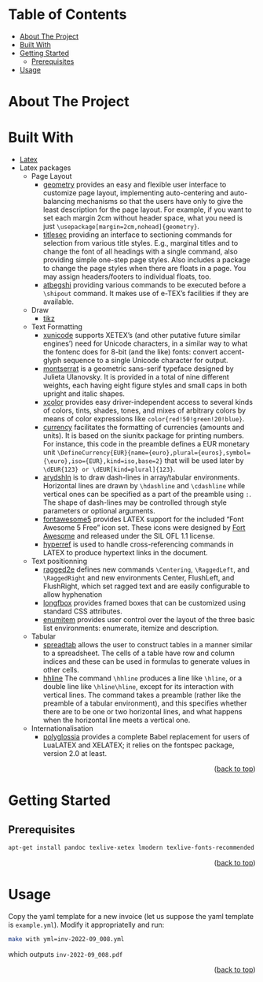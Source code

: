 <a name="readme-top"></a>

<!-- TABLE OF CONTENTS -->
# Table of Contents

* [About The Project](#about-the-project)
* [Built With](#built-with)
* [Getting Started](#getting-started)
    * [Prerequisites](#prerequisites)
* [Usage](#usage)

<!-- ABOUT THE PROJECT -->
# About The Project



# Built With

* [Latex](https://www.latex-project.org/)
* Latex packages
    * Page Layout
        * [geometry](https://www.ctan.org/pkg/geometry) provides an easy and flexible user interface to customize page layout, implementing auto-centering and auto-balancing mechanisms so that the users have only to give the least description for the page layout. For example, if you want to set each margin 2cm without header space, what you need is just `\usepackage[margin=2cm,nohead]{geometry}`.
        * [titlesec](https://www.ctan.org/pkg/titlesec) providing an interface to sectioning commands for selection from various title styles. E.g., marginal titles and to change the font of all headings with a single command, also providing simple one-step page styles. Also includes a package to change the page styles when there are floats in a page. You may assign headers/footers to individual floats, too.
        * [atbegshi](https://www.ctan.org/pkg/atbegshi) providing various commands to be executed before a `\shipout` command. It makes use of e-TEX’s facilities if they are available.
    * Draw
        * [tikz](https://www.ctan.org/pkg/tikz)
    * Text Formatting
        * [xunicode](https://www.ctan.org/pkg/xunicode) supports XETEX’s (and other putative future similar engines’) need for Unicode characters, in a similar way to what the fontenc does for 8-bit (and the like) fonts: convert accent-glyph sequence to a single Unicode character for output.
        * [montserrat](https://www.ctan.org/pkg/montserrat) is a geometric sans-serif typeface designed by Julieta Ulanovsky. It is provided in a total of nine different weights, each having eight figure styles and small caps in both upright and italic shapes.
        * [xcolor](https://www.ctan.org/pkg/xcolor) provides easy driver-independent access to several kinds of colors, tints, shades, tones, and mixes of arbitrary colors by means of color expressions like `color{red!50!green!20!blue}`.
        * [currency](https://www.ctan.org/tex-archive/macros/latex/contrib/currency) facilitates the formatting of currencies (amounts and units). It is based on the siunitx package for printing numbers. For instance, this code in the preamble defines a EUR monetary unit `\DefineCurrency{EUR}{name={euro},plural={euros},symbol={\euro},iso={EUR},kind=iso,base=2}` that will be used later by `\dEUR{123} or \dEUR[kind=plural]{123}`.
        * [arydshln](https://www.ctan.org/pkg/arydshln) is to draw dash-lines in array/tabular environments. Horizontal lines are drawn by `\hdashline` and `\cdashline` while vertical ones can be specified as a part of the preamble using `:`. The shape of dash-lines may be controlled through style parameters or optional arguments.
        * [fontawesome5](https://www.ctan.org/pkg/fontawesome5) provides LATEX support for the included “Font Awesome 5 Free” icon set. These icons were designed by [Fort Awesome](https://fontawesome.com/) and released under the SIL OFL 1.1 license.
        * [hyperref](https://www.ctan.org/pkg/hyperref) is used to handle cross-referencing commands in LATEX to produce hypertext links in the document.
    * Text positionning
        * [ragged2e](https://www.ctan.org/pkg/ragged2e) defines new commands `\Centering`, `\RaggedLeft`, and `\RaggedRight` and new environments Center, FlushLeft, and FlushRight, which set ragged text and are easily configurable to allow hyphenation
        * [longfbox](https://www.ctan.org/pkg/longfbox) provides framed boxes that can be customized using standard CSS attributes.
        * [enumitem](https://www.ctan.org/pkg/enumitem) provides user control over the layout of the three basic list environments: enumerate, itemize and description.
    * Tabular
        * [spreadtab](https://www.ctan.org/pkg/spreadtab) allows the user to construct tables in a manner similar to a spreadsheet. The cells of a table have row and column indices and these can be used in formulas to generate values in other cells.
        * [hhline](https://www.ctan.org/pkg/hhline) The command `\hhline` produces a line like `\hline`, or a double line like `\hline\hline`, except for its interaction with vertical lines. The command takes a preamble (rather like the preamble of a tabular environment), and this specifies whether there are to be one or two horizontal lines, and what happens when the horizontal line meets a vertical one.
    * Internationalisation
        * [polyglossia](https://www.ctan.org/pkg/polyglossia) provides a complete Babel replacement for users of LuaLATEX and XELATEX; it relies on the fontspec package, version 2.0 at least.

<p align="right">(<a href="#readme-top">back to top</a>)</p>

# Getting Started

## Prerequisites

```bash
apt-get install pandoc texlive-xetex lmodern texlive-fonts-recommended texlive-fonts-extra texlive-science
```

<p align="right">(<a href="#readme-top">back to top</a>)</p>

# Usage

Copy the yaml template for a new invoice (let us suppose the yaml template is `example.yml`). Modify it appropriatelly and run:

```bash
make with yml=inv-2022-09_008.yml
```

which outputs `inv-2022-09_008.pdf`

<p align="right">(<a href="#readme-top">back to top</a>)</p>
